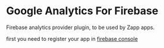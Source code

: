 # Google Analytics For Firebase
Firebase analytics provider plugin, to be used by Zapp apps.

first you need to register your app in [firebase console](https://console.firebase.google.com)